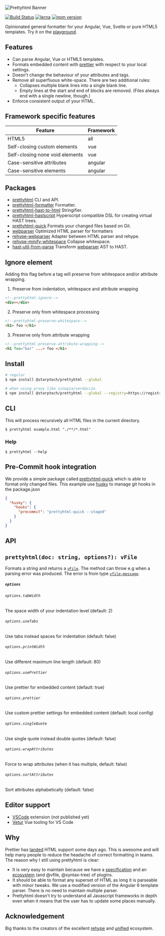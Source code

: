 ![Prettyhtml Banner](/logo.png)

[![Build Status](https://dev.azure.com/prettyhtml/Prettyhtml/_apis/build/status/Prettyhtml.prettyhtml)](https://dev.azure.com/prettyhtml/Prettyhtml/_build/latest?definitionId=1)
[![lerna](https://img.shields.io/badge/maintained%20with-lerna-cc00ff.svg)](https://lernajs.io/)
[![npm version](https://badge.fury.io/js/%40starptech%2Fprettyhtml.svg)](https://badge.fury.io/js/%40starptech%2Fprettyhtml)

Opinionated general formatter for your Angular, Vue, Svelte or pure HTML5 templates. Try it on the [playground](https://prettyhtml.netlify.com/).

## Features

- Can parse Angular, Vue or HTML5 templates.
- Formats embedded content with [prettier](https://github.com/prettier/prettier) with respect to your local settings.
- Doesn't change the behaviour of your attributes and tags.
- Remove all superfluous white-space. There are two additional rules:
  - Collapses multiple blank lines into a single blank line.
  - Empty lines at the start and end of blocks are removed. (Files always end with a single newline, though.)
- Enforce consistent output of your HTML.

## Framework specific features

| Feature                         | Framework |
| ------------------------------- | --------- |
| HTML5                           | all       |
| Self-closing custom elements    | vue       |
| Self-closing none void elements | vue       |
| Case-sensitive attributes       | angular   |
| Case-sensitive elements         | angular   |

## Packages

- [prettyhtml](/packages/prettyhtml) CLI and API.
- [prettyhtml-formatter](/packages/prettyhtml-formatter) Formatter.
- [prettyhtml-hast-to-html](/packages/prettyhtml-hast-to-html) Stringifier.
- [prettyhtml-hastscript](/packages/prettyhtml-hastscript) Hyperscript compatible DSL for creating virtual HAST trees.
- [prettyhtml-quick](/packages/prettyhtml-quick) Formats your changed files based on Git.
- [webparser](/packages/webparser) Optimized HTML parser for formatters
- [rehype-webparser](/packages/rehype-webparser) Adapter between HTML parser and rehype.
- [rehype-minify-whitespace](/packages/rehype-minify-whitespace) Collapse whitespace.
- [hast-util-from-parse](/packages/hast-util-from-webparser) Transform [webparser](/packages/webparser) AST to HAST.

## Ignore element

Adding this flag before a tag will preserve from whitespace and/or attribute wrapping.

1. Preserve from indentation, whitespace and attribute wrapping

```html
<!--prettyhtml-ignore-->
<div></div>
```

2. Preserve only from whitespace processing

```html
<!--prettyhtml-preserve-whitespace-->
<h1> foo </h1>
```

3. Preserve only from attribute wrapping

```html
<!--prettyhtml-preserve-attribute-wrapping-->
<h1 foo="bar" ...> foo </h1>
```

## Install

```bash
# regular
$ npm install @starptech/prettyhtml --global

# when using proxy like sinopia/verdaccio
$ npm install @starptech/prettyhtml --global --registry=https://registry.npmjs.org/
```

## CLI

This will process recursively all HTML files in the current directory.

```
$ prettyhtml example.html "./**/*.html"
```

### Help

```
$ prettyhtml --help
```

## Pre-Commit hook integration

We provide a simple package called [prettyhtml-quick](/packages/prettyhtml-quick) which is able to format only changed files. This example use [husky](https://github.com/typicode/husky) to manage git hooks in the package.json

```json
{
  "husky": {
    "hooks": {
      "precommit": "prettyhtml-quick --staged"
    }
  }
}
```

## API

## `prettyhtml(doc: string, options?): vFile`

Formats a string and returns a [`vFile`](https://github.com/vfile/vfile). The method can throw e.g when a parsing error was produced. The error is from type [`vfile-message`](https://github.com/vfile/vfile-message).

##### `options`

###### `options.tabWidth`

The space width of your indentation level (default: 2)

###### `options.useTabs`

Use tabs instead spaces for indentation (default: false)

###### `options.printWidth`

Use different maximum line length (default: 80)

###### `options.usePrettier`

Use prettier for embedded content (default: true)

###### `options.prettier`

Use custom prettier settings for embedded content (default: local config)

###### `options.singleQuote`

Use single quote instead double quotes (default: false)

###### `options.wrapAttributes`

Force to wrap attributes (when it has multiple, default: false)

###### `options.sortAttributes`

Sort attributes alphabetically (default: false)

## Editor support

- [VSCode](https://github.com/StarpTech/prettyhtml-vscode) extension (not published yet)
- [Vetur](https://vuejs.github.io/vetur/formatting.html#formatters) Vue tooling for VS Code

## Why

Prettier has [landed](https://github.com/prettier/prettier/releases/tag/1.15.0) HTML support some days ago. This is awesome and will help many people to reduce the headache of correct formatting in teams. The reason why I still using prettyhtml is clear:

- It is very easy to maintain because we have a [specification](https://github.com/syntax-tree/hast) and an [ecosystem](https://github.com/rehypejs/rehype) (and @vfile, @syntax-tree) of plugins.
- It should be able to format any superset of HTML as long it is parseable with minor tweaks. We use a modified version of the Angular 6 template parser. There is no need to maintain multiple parser.
- Prettyhtml doesn't try to understand all Javascript frameworks in depth even when it means that the user has to update some places manually.

## Acknowledgement

Big thanks to the creators of the excellent [rehype](https://github.com/rehypejs/rehype) and [unified](https://github.com/unifiedjs/unified) ecosystem.
